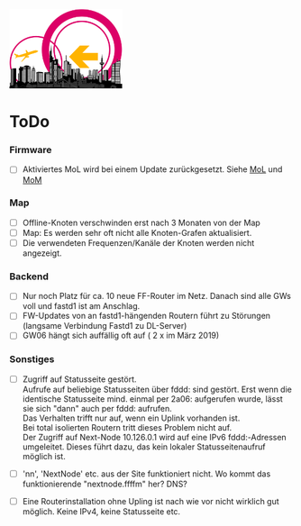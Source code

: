 ![Logo](https://raw.githubusercontent.com/oszilloskop/DiesUndDas/master/images/logo-ffm.png)  

# ToDo

### Firmware
- [ ] Aktiviertes MoL wird bei einem Update zurückgesetzt. Siehe [MoL](https://github.com/freifunk-gluon/gluon/blob/master/package/gluon-core/luasrc/lib/gluon/upgrade/220-interface-lan) und [MoM](https://github.com/freifunk-gluon/gluon/blob/master/package/gluon-core/luasrc/lib/gluon/upgrade/210-interface-wan) 

### Map
- [ ] Offline-Knoten verschwinden erst nach 3 Monaten von der Map
- [ ] Map: Es werden sehr oft nicht alle Knoten-Grafen aktualisiert.
- [ ] Die verwendeten Frequenzen/Kanäle der Knoten werden nicht angezeigt.

### Backend
- [ ] Nur noch Platz für ca. 10 neue FF-Router im Netz. Danach sind alle GWs voll und fastd1 ist am Anschlag.
- [ ] FW-Updates von an fastd1-hängenden Routern führt zu Störungen (langsame Verbindung Fastd1 zu DL-Server)
- [ ] GW06 hängt sich auffällig oft auf ( 2 x im März 2019)
### Sonstiges
- [ ] Zugriff auf Statusseite gestört.  
Aufrufe auf beliebige Statusseiten über fddd: sind gestört. Erst wenn die identische Statusseite mind. einmal per 2a06: aufgerufen wurde, lässt sie sich "dann" auch per fddd: aufrufen.  
Das Verhalten trifft nur auf, wenn ein Uplink vorhanden ist.  
Bei total isolierten Routern tritt dieses Problem nicht auf.  
Der Zugriff auf Next-Node 10.126.0.1 wird auf eine IPv6 fddd:-Adressen umgeleitet. Dieses führt dazu, das kein lokaler Statusseitenaufruf möglich ist.
- [ ] 'nn', 'NextNode' etc. aus der Site funktioniert nicht. Wo kommt das funktionierende "nextnode.ffffm" her? DNS?
- [ ] Eine Routerinstallation ohne Upling ist nach wie vor nicht wirklich gut möglich. Keine IPv4, keine Statusseite etc.



